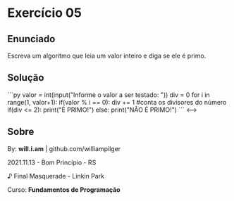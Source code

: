 # Exercício 05

## Enunciado

Escreva um algoritmo que leia um valor inteiro e diga se ele é primo.

## Solução

<!-->
```py

valor = int(input("Informe o valor a ser testado: "))

div = 0
for i in range(1, valor+1):
    if(valor % i == 0):
        div += 1 #conta os divisores do número

if(div <= 2):
    print("É PRIMO!")
else:
    print("NÃO É PRIMO!")

```
<-->

## Sobre

By: **will.i.am** | github.com/williampilger

2021.11.13 - Bom Princípio - RS

♪ Final Masquerade - Linkin Park

Curso: **Fundamentos de Programação**